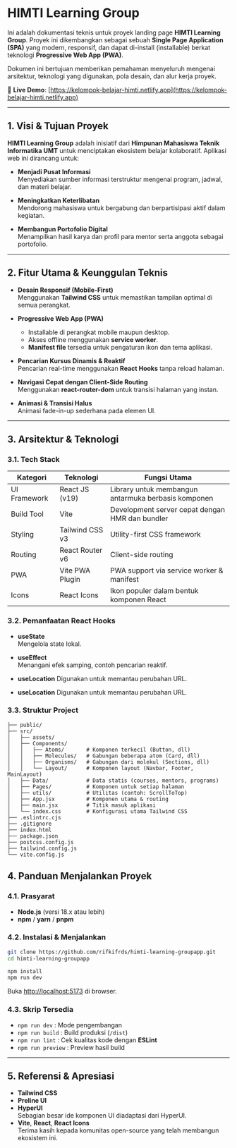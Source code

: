 # **HIMTI Learning Group**

Ini adalah dokumentasi teknis untuk proyek landing page **HIMTI Learning Group**. Proyek ini dikembangkan sebagai sebuah **Single Page Application (SPA)** yang modern, responsif, dan dapat di-install (installable) berkat teknologi **Progressive Web App (PWA)**.

Dokumen ini bertujuan memberikan pemahaman menyeluruh mengenai arsitektur, teknologi yang digunakan, pola desain, dan alur kerja proyek.

🔗 **Live Demo**: [https://kelompok-belajar-himti.netlify.app](https://kelompok-belajar-himti.netlify.app)

---

## **1. Visi & Tujuan Proyek**

**HIMTI Learning Group** adalah inisiatif dari **Himpunan Mahasiswa Teknik Informatika UMT** untuk menciptakan ekosistem belajar kolaboratif. Aplikasi web ini dirancang untuk:

- **Menjadi Pusat Informasi**  
  Menyediakan sumber informasi terstruktur mengenai program, jadwal, dan materi belajar.

- **Meningkatkan Keterlibatan**  
  Mendorong mahasiswa untuk bergabung dan berpartisipasi aktif dalam kegiatan.

- **Membangun Portofolio Digital**  
  Menampilkan hasil karya dan profil para mentor serta anggota sebagai portofolio.

---

## **2. Fitur Utama & Keunggulan Teknis**

- **Desain Responsif (Mobile-First)**  
  Menggunakan **Tailwind CSS** untuk memastikan tampilan optimal di semua perangkat.

- **Progressive Web App (PWA)**  
  - Installable di perangkat mobile maupun desktop.  
  - Akses offline menggunakan **service worker**.  
  - **Manifest file** tersedia untuk pengaturan ikon dan tema aplikasi.

- **Pencarian Kursus Dinamis & Reaktif**  
  Pencarian real-time menggunakan **React Hooks** tanpa reload halaman.

- **Navigasi Cepat dengan Client-Side Routing**  
  Menggunakan **react-router-dom** untuk transisi halaman yang instan.

- **Animasi & Transisi Halus**  
  Animasi fade-in-up sederhana pada elemen UI.

---

## **3. Arsitektur & Teknologi**

### **3.1. Tech Stack**

| **Kategori**   | **Teknologi**         | **Fungsi Utama**                                |
|----------------|-----------------------|-------------------------------------------------|
| UI Framework   | React JS (v19)        | Library untuk membangun antarmuka berbasis komponen |
| Build Tool     | Vite                  | Development server cepat dengan HMR dan bundler |
| Styling        | Tailwind CSS v3       | Utility-first CSS framework                     |
| Routing        | React Router v6       | Client-side routing                             |
| PWA            | Vite PWA Plugin       | PWA support via service worker & manifest       |
| Icons          | React Icons           | Ikon populer dalam bentuk komponen React        |

### **3.2. Pemanfaatan React Hooks**

- **useState**  
  Mengelola state lokal.  

- **useEffect**  
  Menangani efek samping, contoh pencarian reaktif.

- **useLocation**
Digunakan untuk memantau perubahan URL.

- **useLocation**
Digunakan untuk memantau perubahan URL.


### **3.3. Struktur Project**
```
├── public/
├── src/
│   ├── assets/
│   ├── Components/
│   │   ├── Atoms/       # Komponen terkecil (Button, dll)
│   │   ├── Molecules/   # Gabungan beberapa atom (Card, dll)
│   │   ├── Organisms/   # Gabungan dari molekul (Sections, dll)
│   │   └── Layout/      # Komponen layout (Navbar, Footer, MainLayout)
│   ├── Data/            # Data statis (courses, mentors, programs)
│   ├── Pages/           # Komponen untuk setiap halaman
│   ├── utils/           # Utilitas (contoh: ScrollToTop)
│   ├── App.jsx          # Komponen utama & routing
│   ├── main.jsx         # Titik masuk aplikasi
│   └── index.css        # Konfigurasi utama Tailwind CSS
├── .eslintrc.cjs
├── .gitignore
├── index.html
├── package.json
├── postcss.config.js
├── tailwind.config.js
└── vite.config.js
```

## **4. Panduan Menjalankan Proyek**

### **4.1. Prasyarat**

- **Node.js** (versi 18.x atau lebih)
- **npm** / **yarn** / **pnpm**

### **4.2. Instalasi & Menjalankan**

```bash
git clone https://github.com/rifkifrds/himti-learning-groupapp.git
cd himti-learning-groupapp

npm install
npm run dev
```

Buka [http://localhost:5173](http://localhost:5173) di browser.

### **4.3. Skrip Tersedia**

- `npm run dev` : Mode pengembangan
- `npm run build` : Build produksi (`/dist`)
- `npm run lint` : Cek kualitas kode dengan **ESLint**
- `npm run preview` : Preview hasil build

---

## **5. Referensi & Apresiasi**

- **Tailwind CSS**
- **Preline UI**
- **HyperUI**  
  Sebagian besar ide komponen UI diadaptasi dari HyperUI.
- **Vite**, **React**, **React Icons**  
  Terima kasih kepada komunitas open-source yang telah membangun ekosistem ini.
